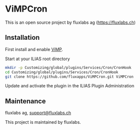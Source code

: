 # ViMPCron

This is an open source project by fluxlabs ag (https://fluxlabs.ch)

## Installation
First install and enable [ViMP](https://github.com/fluxapps/ViMP).

Start at your ILIAS root directory
```bash
mkdir -p Customizing/global/plugins/Services/Cron/CronHook
cd Customizing/global/plugins/Services/Cron/CronHook
git clone https://github.com/fluxapps/ViMPCron.git ViMPCron
```
Update and activate the plugin in the ILIAS Plugin Administration

## Maintenance
fluxlabs ag, support@fluxlabs.ch

This project is maintained by fluxlabs. 
